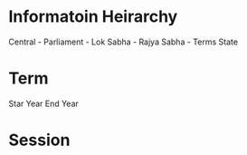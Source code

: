 # Informatoin Heirarchy
Central
    - Parliament
            - Lok Sabha
            - Rajya Sabha
        - Terms
State


# Term
Star Year
End Year

# Session

